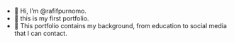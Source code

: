 - 👋 Hi, I’m @rafifpurnomo.
- 📑 this is my first portfolio.
- 📁 This portfolio contains my background, from education to social media that I can contact.
